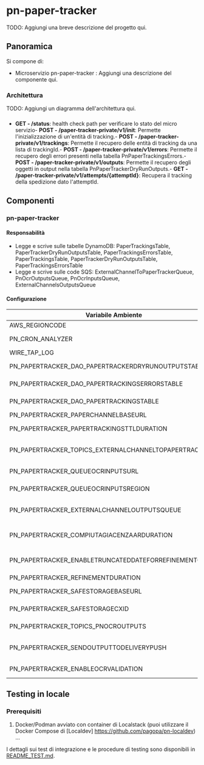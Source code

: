 # pn-paper-tracker
TODO: Aggiungi una breve descrizione del progetto qui.

## Panoramica
Si compone di:
- Microservizio pn-paper-tracker : Aggiungi una descrizione del componente qui.

### Architettura
TODO: Aggiungi un diagramma dell'architettura qui.

### 
- **GET - &#x2F;status**: health check path per verificare lo stato del micro servizio- **POST - &#x2F;paper-tracker-private&#x2F;v1&#x2F;init**: Permette l&#39;inizializzazione di un&#39;entità di tracking.- **POST - &#x2F;paper-tracker-private&#x2F;v1&#x2F;trackings**: Permette il recupero delle entità di tracking da una lista di trackingId.- **POST - &#x2F;paper-tracker-private&#x2F;v1&#x2F;errors**: Permette il recupero degli errori presenti nella tabella PnPaperTrackingsErrors.- **POST - &#x2F;paper-tracker-private&#x2F;v1&#x2F;outputs**: Permette il recupero degli oggetti in output nella tabella PnPaperTrackerDryRunOutputs.- **GET - &#x2F;paper-tracker-private&#x2F;v1&#x2F;attempts&#x2F;{attemptId}**: Recupera il tracking della spedizione dato l&#39;attemptId.


## Componenti

### pn-paper-tracker

#### Responsabilità
- Legge e scrive sulle tabelle DynamoDB: PaperTrackingsTable, PaperTrackerDryRunOutputsTable, PaperTrackingsErrorsTable, PaperTrackingsTable, PaperTrackerDryRunOutputsTable, PaperTrackingsErrorsTable
- Legge e scrive sulle code SQS: ExternalChannelToPaperTrackerQueue, PnOcrOutputsQueue, PnOcrInputsQueue, ExternalChannelsOutputsQueue

#### Configurazione
| Variabile Ambiente | Descrizione      | Default        | Obbligatorio   |
|--------------------|------------------|----------------|----------------|
| AWS_REGIONCODE        | N&#x2F;A | -   | Si  |
| PN_CRON_ANALYZER        | Cron for which you send the metric to CloudWatch | -   | No  |
| WIRE_TAP_LOG        | Activation of wire logs | -   | No  |
| PN_PAPERTRACKER_DAO_PAPERTRACKERDRYRUNOUTPUTSTABLE        | DynamoDB table name for PaperTrackerDryRunOutputs | -   | Si  |
| PN_PAPERTRACKER_DAO_PAPERTRACKINGSERRORSTABLE        | DynamoDB table name for PaperTrackingsErrors | -   | Si  |
| PN_PAPERTRACKER_DAO_PAPERTRACKINGSTABLE        | DynamoDB table name for PaperTrackings | -   | Si  |
| PN_PAPERTRACKER_PAPERCHANNELBASEURL        | N&#x2F;A | -   | Si  |
| PN_PAPERTRACKER_PAPERTRACKINGSTTLDURATION        | DynamoDB PaperTrackings entity TTL duration | 3650d   | No  |
| PN_PAPERTRACKER_TOPICS_EXTERNALCHANNELTOPAPERTRACKER        | Name of the SQS queue where external channel messages are sent | -   | Si  |
| PN_PAPERTRACKER_QUEUEOCRINPUTSURL        | URL of the SQS queue where OCR inputs are sent | -   | Si  |
| PN_PAPERTRACKER_QUEUEOCRINPUTSREGION        | Region of the SQS queue where OCR inputs are sent | -   | Si  |
| PN_PAPERTRACKER_EXTERNALCHANNELOUTPUTSQUEUE        | Name of the SQS queue where external channel outputs are sent | -   | Si  |
| PN_PAPERTRACKER_COMPIUTAGIACENZAARDURATION        | Duration for compiuta giacenza (e.g., 5d, 5h, 5m, 5s) | -   | Si  |
| PN_PAPERTRACKER_ENABLETRUNCATEDDATEFORREFINEMENTCHECK        | If enabled truncate datetime to local date for refinement check | false   | No  |
| PN_PAPERTRACKER_REFINEMENTDURATION        | Duration for refinement | -   | Si  |
| PN_PAPERTRACKER_SAFESTORAGEBASEURL        | URL to the SafeStorage microservice | -   | Si  |
| PN_PAPERTRACKER_SAFESTORAGECXID        | CxId for the SafeStorage microservice | -   | Si  |
| PN_PAPERTRACKER_TOPICS_PNOCROUTPUTS        | Name of the SQS queue where OCR outputs are sent | -   | Si  |
| PN_PAPERTRACKER_SENDOUTPUTTODELIVERYPUSH        | If true, the microservice will send output to the delivery push service | false   | No  |
| PN_PAPERTRACKER_ENABLEOCRVALIDATION        | Feature flag for enabling OCR validation | -   | No  |

## Testing in locale

### Prerequisiti
1. Docker/Podman avviato con container di Localstack (puoi utilizzare il Docker Compose di [Localdev] https://github.com/pagopa/pn-localdev)
...

I dettagli sui test di integrazione e le procedure di testing sono disponibili in [README_TEST.md](./README_TEST.md).